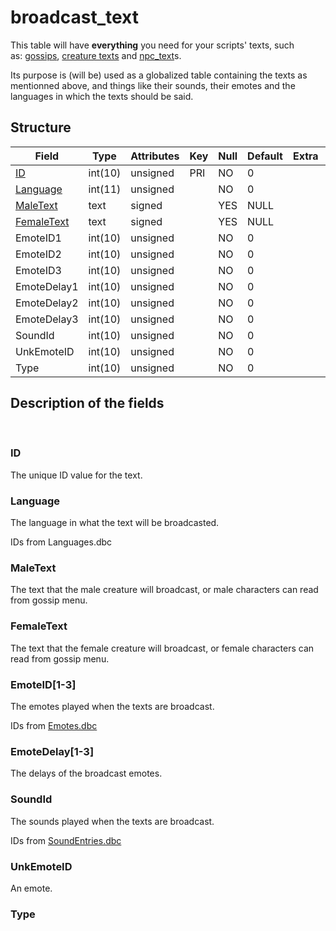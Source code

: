 # broadcast\_text

This table will have **everything** you need for your scripts' texts, such as: [gossips](gossip_menu_option.md), [creature texts](creature_text.md) and [npc\_text](npc_text.md)s.

Its purpose is (will be) used as a globalized table containing the texts as mentionned above, and things like their sounds, their emotes and the languages in which the texts should be said.

## Structure

| Field                                    | Type        | Attributes | Key | Null | Default | Extra | Comment |
|------------------------------------------|-------------|------------|-----|------|---------|-------|---------|
| [ID](#id)                 | int(10)     | unsigned   | PRI | NO   | 0       |       |         |
| [Language](#language)     | int(11)     | unsigned   |     | NO   | 0       |       |         |
| [MaleText](#maletext)     | text        | signed     |     | YES  | NULL    |       |         |
| [FemaleText](#femaletext) | text        | signed     |     | YES  | NULL    |       |         |
| EmoteID1                                 | int(10)     | unsigned   |     | NO   | 0       |       |         |
| EmoteID2                                 | int(10)     | unsigned   |     | NO   | 0       |       |         |
| EmoteID3                                 | int(10)     | unsigned   |     | NO   | 0       |       |         |
| EmoteDelay1                              | int(10)     | unsigned   |     | NO   | 0       |       |         |
| EmoteDelay2                              | int(10)     | unsigned   |     | NO   | 0       |       |         |
| EmoteDelay3                              | int(10)     | unsigned   |     | NO   | 0       |       |         |
| SoundId                                  | int(10)     | unsigned   |     | NO   | 0       |       |         |
| UnkEmoteID                               | int(10)     | unsigned   |     | NO   | 0       |       |         |
| Type                                     | int(10)     | unsigned   |     | NO   | 0       |       |         |

## Description of the fields

 

### ID

The unique ID value for the text.

### Language

The language in what the text will be broadcasted.

IDs from Languages.dbc

### MaleText

The text that the male creature will broadcast, or male characters can read from gossip menu.

### FemaleText

The text that the female creature will broadcast, or female characters can read from gossip menu.

### EmoteID\[1-3\]

The emotes played when the texts are broadcast.

IDs from [Emotes.dbc](../../dbc/Emotes.md)

### EmoteDelay\[1-3\]

The delays of the broadcast emotes.

### SoundId

The sounds played when the texts are broadcast.

IDs from [SoundEntries.dbc](../../dbc/SoundEntries.md)

### UnkEmoteID

An emote.

### Type

